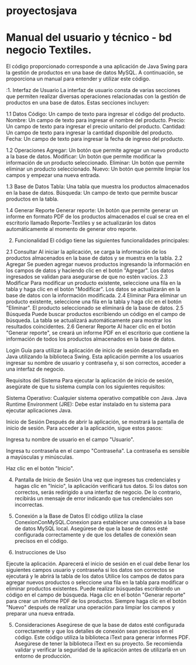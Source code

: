 # proyectosjava
# Manual del usuario y técnico - bd negocio Textiles.

El código proporcionado corresponde a una aplicación de Java Swing para la gestión de productos en una base de datos MySQL. A continuación, se proporciona un manual para entender y utilizar este código.

:1. Interfaz de Usuario
La interfaz de usuario consta de varias secciones que permiten realizar diversas operaciones relacionadas con la gestión de productos en una base de datos. Estas secciones incluyen:

1.1 Datos
Código: Un campo de texto para ingresar el código del producto.
Nombre: Un campo de texto para ingresar el nombre del producto.
Precio: Un campo de texto para ingresar el precio unitario del producto.
Cantidad: Un campo de texto para ingresar la cantidad disponible del producto.
Fecha: Un campo de texto para ingresar la fecha de ingreso del producto.

1.2 Operaciones
Agregar: Un botón que permite agregar un nuevo producto a la base de datos.
Modificar: Un botón que permite modificar la información de un producto seleccionado.
Eliminar: Un botón que permite eliminar un producto seleccionado.
Nuevo: Un botón que permite limpiar los campos y empezar una nueva entrada.

1.3 Base de Datos
Tabla: Una tabla que muestra los productos almacenados en la base de datos.
Búsqueda: Un campo de texto que permite buscar productos en la tabla.

1.4 Generar Reporte
Generar reporte: Un botón que permite generar un informe en formato PDF de los productos almacenados el cual se crea en el escritorio llamado Reporte-Textiles y se actualizarán los datos automáticamente al momento de generar otro reporte. 


2. Funcionalidad
El código tiene las siguientes funcionalidades principales:

2.1 Consultar
Al iniciar la aplicación, se carga la información de los productos almacenados en la base de datos y se muestra en la tabla.
2.2 Agregar
Se pueden agregar nuevos productos ingresando la información en los campos de datos y haciendo clic en el botón "Agregar".
Los datos ingresados se validan para asegurarse de que no estén vacíos.
2.3 Modificar
Para modificar un producto existente, seleccione una fila en la tabla y haga clic en el botón "Modificar".
Los datos se actualizarán en la base de datos con la información modificada.
2.4 Eliminar
Para eliminar un producto existente, seleccione una fila en la tabla y haga clic en el botón "Eliminar".
El producto seleccionado se eliminará de la base de datos.
2.5 Búsqueda
Puede buscar productos escribiendo un código en el campo de búsqueda.
La tabla se actualizará automáticamente para mostrar los resultados coincidentes.
2.6 Generar Reporte
Al hacer clic en el botón "Generar reporte", se creará un informe PDF en el escritorio que contiene la información de todos los productos almacenados en la base de datos.

Login 
Guía para utilizar la aplicación de inicio de sesión desarrollada en Java utilizando la biblioteca Swing. Esta aplicación permite a los usuarios ingresar su nombre de usuario y contraseña y, si son correctos, acceder a una interfaz de negocio.

Requisitos del Sistema
Para ejecutar la aplicación de inicio de sesión, asegúrate de que tu sistema cumpla con los siguientes requisitos:

Sistema Operativo: Cualquier sistema operativo compatible con Java.
Java Runtime Environment (JRE): Debe estar instalado en tu sistema para ejecutar aplicaciones Java.

Inicio de Sesión
Después de abrir la aplicación, se mostrará la pantalla de inicio de sesión. Para acceder a la aplicación, sigue estos pasos:

Ingresa tu nombre de usuario en el campo "Usuario".

Ingresa tu contraseña en el campo "Contraseña". La contraseña es sensible a mayúsculas y minúsculas.

Haz clic en el botón "Inicio".

4. Pantalla de Inicio de Sesión
Una vez que ingreses tus credenciales y hagas clic en "Inicio", la aplicación verificará tus datos. Si los datos son correctos, serás redirigido a una interfaz de negocio. De lo contrario, recibirás un mensaje de error indicando que tus credenciales son incorrectas.


3. Conexión a la Base de Datos
El código utiliza la clase ConexionConMySQL.Conexion para establecer una conexión a la base de datos MySQL local. Asegúrese de que la base de datos esté configurada correctamente y de que los detalles de conexión sean precisos en el código.




4. Instrucciones de Uso

Ejecute la aplicación.
Aparecerá el inicio de  sesión en el cual debe llenar los siguientes campos usuario y contraseña si los datos son correctos se ejecutará y le abrirá la tabla de los datos 
Utilice los campos de datos para agregar nuevos productos o seleccione una fila en la tabla para modificar o eliminar productos existentes.
Puede realizar búsquedas escribiendo un código en el campo de búsqueda.
Haga clic en el botón "Generar reporte" para crear un informe PDF de los productos.
Siempre haga clic en el botón "Nuevo" después de realizar una operación para limpiar los campos y preparar una nueva entrada.

5. Consideraciones
Asegúrese de que la base de datos esté configurada correctamente y que los detalles de conexión sean precisos en el código.
Este código utiliza la biblioteca iText para generar informes PDF. Asegúrese de tener la biblioteca iText en su proyecto.
Se recomienda validar y verificar la seguridad de la aplicación antes de utilizarla en un entorno de producción.


